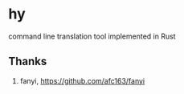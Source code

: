 # hy
command line translation tool implemented in Rust


## Thanks

1. fanyi, https://github.com/afc163/fanyi
